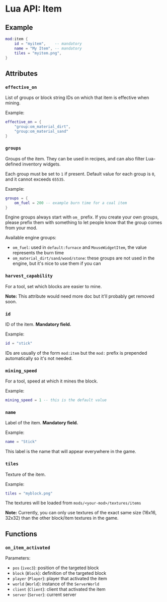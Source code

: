 # Lua API: Item

## Example

```lua
mod:item {
	id = "myitem",    -- mandatory
	name = "My Item", -- mandatory
	tiles = "myitem.png",
}
```

## Attributes

### `effective_on`

List of groups or block string IDs on which that item is effective when mining.

Example:
```lua
effective_on = {
	"group:om_material_dirt",
	"group:om_material_sand"
}
```

### `groups`

Groups of the item. They can be used in recipes, and can also filter Lua-defined inventory widgets.

Each group must be set to `1` if present. Default value for each group is `0`, and it cannot exceeds `65535`.

Example:
```lua
groups = {
	om_fuel = 200 -- example burn time for a coal item
}
```

Engine groups always start with `om_` prefix. If you create your own groups, please prefix them with something to let people know that the group comes from your mod.

Available engine groups:

- `om_fuel`: used in `default:furnace` and `MouseWidgetItem`, the value represents the burn time
- `om_material_dirt/sand/wood/stone`: these groups are not used in the engine, but it's nice to use them if you can

### `harvest_capability`

For a tool, set which blocks are easier to mine.

**Note:** This attribute would need more doc but it'll probably get removed soon.

### `id`

ID of the item. **Mandatory field.**

Example:
```lua
id = "stick"
```

IDs are usually of the form `mod:item` but the `mod:` prefix is prepended automatically so it's not needed.

### `mining_speed`

For a tool, speed at which it mines the block.

Example:
```lua
mining_speed = 1 -- this is the default value
```

### `name`

Label of the item. **Mandatory field.**

Example:
```lua
name = "Stick"
```

This label is the name that will appear everywhere in the game.

### `tiles`

Texture of the item.

Example:
``` lua
tiles = "myblock.png"
```

The textures will be loaded from `mods/<your-mod>/textures/items`

**Note:** Currently, you can only use textures of the exact same size (16x16, 32x32) than the other block/item textures in the game.

## Functions

### `on_item_activated`

Parameters:

- `pos` (`ivec3`): position of the targeted block
- `block` (`Block`): definition of the targeted block
- `player` (`Player`): player that activated the item
- `world` (`World`): instance of the `ServerWorld`
- `client` (`Client`): client that activated the item
- `server` (`Server`): current server

